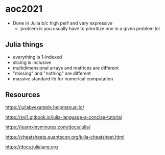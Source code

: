 # aoc2021

- Done in Julia b/c high perf and very expressive
  - problem is you usually have to prioritize one in a given problem lol

## Julia things

- everything is 1-indexed
- slicing is inclusive
- multidimensional arrays and matrices are different
- "missing" and "nothing" are different
- massive standard lib for numerical computation

## Resources

https://juliabyexample.helpmanual.io/

https://syl1.gitbook.io/julia-language-a-concise-tutorial

https://learnxinyminutes.com/docs/julia/

https://cheatsheets.quantecon.org/julia-cheatsheet.html

https://docs.julialang.org
